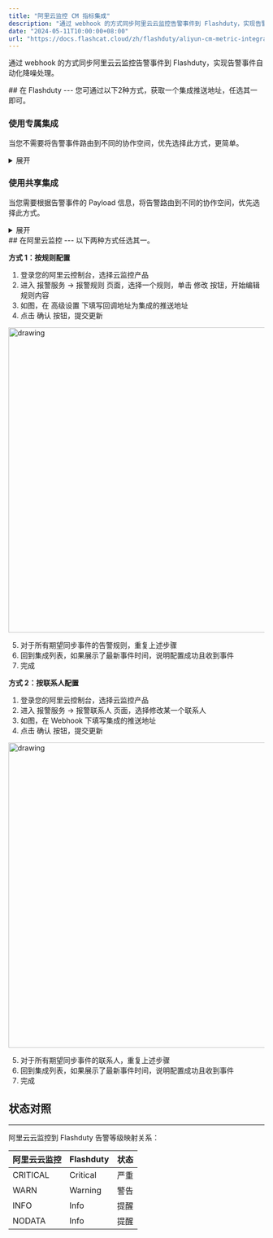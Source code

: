 ```yaml
---
title: "阿里云监控 CM 指标集成"
description: "通过 webhook 的方式同步阿里云云监控告警事件到 Flashduty，实现告警事件自动化降噪处理"
date: "2024-05-11T10:00:00+08:00"
url: "https://docs.flashcat.cloud/zh/flashduty/aliyun-cm-metric-integration-guide"
---
```


通过 webhook 的方式同步阿里云云监控告警事件到 Flashduty，实现告警事件自动化降噪处理。
<div class="hide">
## 在 Flashduty
---
您可通过以下2种方式，获取一个集成推送地址，任选其一即可。

### 使用专属集成

当您不需要将告警事件路由到不同的协作空间，优先选择此方式，更简单。

<details>
  <summary>展开</summary>
  
  1. 进入 Flashduty 控制台，选择 **协作空间**，进入某个空间的详情页面
  2. 选择 **集成数据** tab，点击 **添加一个集成**，进入添加集成页面
  3. 选择 **阿里云 CM 指标** 集成，点击 **保存**，生成卡片。
  4. 点击生成的卡片，可以查看到 **推送地址**，复制备用，完成。
  
    
</details>

### 使用共享集成

当您需要根据告警事件的 Payload 信息，将告警路由到不同的协作空间，优先选择此方式。

<details>
  <summary>展开</summary>
  
  1. 进入 Flashduty 控制台，选择 **集成中心=>告警事件**，进入集成选择页面。
  2. 选择 **阿里云 CM 指标** 集成：
        - **集成名称**：为当前集成定义一个名称。
  3. 点击 **保存** 后，复制当前页面的新生成的 **推送地址** 备用。
  4. 点击 **创建路由**，为集成配置路由规则。您可以按条件匹配不同的告警到不同的协作空间，也可以直接设置默认协作空间作为兜底，后续再按需调整。
  5. 完成。
    
</details>

</div>
## 在阿里云监控
---
以下两种方式任选其一。

**方式 1：按规则配置**

<div class="md-block">

1. 登录您的阿里云控制台，选择云监控产品
2. 进入 报警服务 -> 报警规则 页面，选择一个规则，单击 修改 按钮，开始编辑规则内容
3. 如图，在 高级设置 下填写回调地址为集成的推送地址
4. 点击 确认 按钮，提交更新

<img alt="drawing" width="600" src="https://download.flashcat.cloud/flashduty/integration/aliyun-cm/aliyun-cm-rule.jpg" />

5. 对于所有期望同步事件的告警规则，重复上述步骤
6. 回到集成列表，如果展示了最新事件时间，说明配置成功且收到事件
7. 完成

</div>

**方式 2：按联系人配置**

<div class="md-block">

1. 登录您的阿里云控制台，选择云监控产品
2. 进入 报警服务 -> 报警联系人 页面，选择修改某一个联系人
3. 如图，在 Webhook 下填写集成的推送地址
4. 点击 确认 按钮，提交更新

<img alt="drawing" width="600" src="https://download.flashcat.cloud/flashduty/integration/aliyun-cm/aliyun-cm-contact.jpg" />

5. 对于所有期望同步事件的联系人，重复上述步骤
6. 回到集成列表，如果展示了最新事件时间，说明配置成功且收到事件
7. 完成

</div>

## 状态对照
---
<div class="md-block">
  
阿里云云监控到 Flashduty 告警等级映射关系：

| 阿里云云监控 |  Flashduty  | 状态 |
| ------------ | -------- | ---- |
| CRITICAL     | Critical | 严重 |
| WARN         | Warning  | 警告 |
| INFO         | Info     | 提醒 |
| NODATA       | Info     | 提醒 |

</div>

